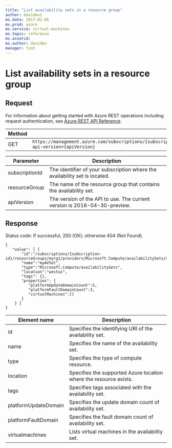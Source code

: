 ```yaml
---
title: "List availability sets in a resource group"
author: davidmu1
ms.date: 2017-02-06
ms.prod: azure
ms.service: virtual-machines
ms.topic: reference
ms.assetid:
ms.author: davidmu
manager: timt
---
```


# List availability sets in a resource group
    
## Request    

For information about getting started with Azure REST operations including request authentication, see [Azure REST API Reference](../../../index.md).    
    
| Method | Request URI |    
|--------|-------------|    
| GET | `https://management.azure.com/subscriptions/{subscriptionId}/resourceGroups/{resourceGroup}/providers/Microsoft.Compute/availabilitySets?api-version={apiVersion}` |    

| Parameter | Description |
| --------- | ----------- |
| subscriptionId | The identifier of your subscription where the availability set is located. |
| resourceGroup | The name of the resource group that contains the availability set. |
| apiVersion | The version of the API to use. The current version is 2016-04-30-preview. | 

## Response    
 
Status code: If successful, 200 (OK); otherwise 404 (Not Found).    
    
```    
{    
   "value": [ {    
       "id":"/subscriptions/{subscription-id}/resourceGroups/myrg1/providers/Microsoft.Compute/availabilitySets/myAVSet",    
       "name":"myAVSet",    
       "type":"Microsoft.Compute/availabilitySets",    
       "location":"westus",    
       "tags": {},    
       "properties": {    
          "platformUpdateDomainCount":5,    
          "platformFaultDomainCount":3,    
          "virtualMachines":[]    
       }    
    } ]    
}    
```    
    
| Element name | Description |    
|--------------|-------------|    
| id | Specifies the identifying URI of the availability set. |    
| name | Specifies the name of the availability set. |    
| type | Specifies the type of compute resource. |    
| location | Specifies the supported Azure location where the resource exists. |    
| tags | Specifies tags associated with the availability set. |    
| platformUpdateDomain | Specifies the update domain count of availability set. |    
| platformFaultDomain | Specifies the fault domain count of availability set. |    
| virtualmachines | Lists virtual machines in the availability set. |